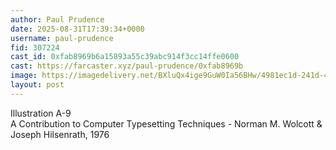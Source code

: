 ```yaml
---
author: Paul Prudence
date: 2025-08-31T17:39:34+0000
username: paul-prudence
fid: 307224
cast_id: 0xfab8969b6a15893a55c39abc914f3cc14ffe0600
cast: https://farcaster.xyz/paul-prudence/0xfab8969b
image: https://imagedelivery.net/BXluQx4ige9GuW0Ia56BHw/4981ec1d-241d-4ca1-cc7a-09b9da30a000/original
layout: post
---
```

Illustration A-9  
A Contribution to Computer Typesetting Techniques - Norman M. Wolcott & Joseph Hilsenrath, 1976  

<img src='https://imagedelivery.net/BXluQx4ige9GuW0Ia56BHw/4981ec1d-241d-4ca1-cc7a-09b9da30a000/original' alt='' referrerpolicy='no-referrer'/>